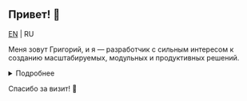 ## Привет! 👋
[EN](README.md) | RU

Меня зовут Григорий, и я — разработчик с сильным интересом к созданию масштабируемых, модульных и продуктивных решений.

<details>
  <summary>Подробнее</summary>
  Моя специализация — Java-разработка, где я применяю передовые подходы, включая модульные архитектуры, REST API и интеграции с внешними сервисами.
Вместе с этим, я постоянно ищу способы сделать процессы разработки проще и эффективнее, автоматизируя рутинные задачи.

## 🎯 Мои сильные стороны:
Глубокое понимание архитектуры модульного монолита и умение строить его так, чтобы система оставалась гибкой и легко масштабируемой.
Работа с API и создание SDK, что позволяет делать удобные интеграции для клиентов.
Решение сложных задач оптимизации и повышения производительности, например, исследование скорости технологий и тестирование инструментов.
Умение смотреть на проблему шире: я знаю, что важно не только качество кода, но и управление процессами в команде и проекте.

## 🚀 То, над чем я работаю:
Улучшение навыков интеграции и управления бизнес-процессами через DSL, Camunda и другие инструменты.
Прокачка в области микросервисов и их взаимодействия с монолитами.

Буду рад новым контактам, сотрудничеству или просто интересным техническим обсуждениям!
Если вы хотите узнать больше о моих проектах — загляните в репозитории.

## 🛠️ Оценка моих ключевых компетенций согласно пройденному тестированию на базе ИИ:  

| Область                     | Навыки и опыт                                     | Уровень владения (%) |  
|-----------------------------|--------------------------------------------------|----------------------|  
| **Языки программирования**   | Java (основной)                                 | 90%                  |  
|                             | SQL                                              | 75%                  |  
|                             | Основы Python                                    | 60%                  |  
|                             | HTML/CSS                                         | 70%                  |  
| **Архитектура приложений**   | Модульный монолит                                | 85%                  |  
|                             | REST API                                         | 80%                  |  
|                             | Микросервисы                                     | 70%                  |  
| **Фреймворки и библиотеки**  | Spring                                           | 80%                  |  
|                             | Hibernate                                        | 75%                  |  
|                             | WebClient, FeignClient                           | 70%                  |  
| **Инструменты разработки**   | Git                                              | 90%                  |  
|                             | Maven                                            | 85%                  |  
|                             | Docker                                           | 65%                  |  
|                             | IntelliJ IDEA                                    | 90%                  |  
| **Управление проектами**     | Redmine интеграции                               | 70%                  |  
|                             | Оптимизация бизнес-процессов                     | 75%                  |  
| **Паттерны проектирования**  | KISS (Keep It Simple, Stupid)                   | 85%                  |  
|                             | DRY (Don't Repeat Yourself)                     | 80%                  |  
|                             | YAGNI (You Aren't Gonna Need It)                 | 70%                  |  
|                             | BDUF (Big Design Up Front)                       | 60%                  |  
|                             | SOLID                                            | 85%                  |  
| **Дополнительно**            | Оптимизация производительности                  | 75%                  |  
|                             | Интеграция SDK                                   | 70%                  |  
</details>


Спасибо за визит! 🌟
